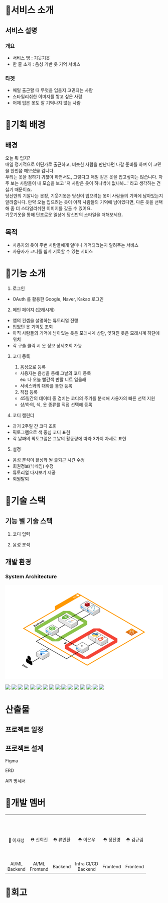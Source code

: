 # 👕서비스 소개

## 서비스 설명

### 개요

- 서비스 명 : 기웃기옷
- 한 줄 소개 : 음성 기반 옷 기억 서비스

### 타겟
- 매일 출근할 때 무엇을 입을지 고민되는 사람
- 스타일리쉬한 이미지를 쌓고 싶은 사람
- 어제 입은 옷도 잘 기억나지 않는 사람

# 👕기획 배경

## 배경
오늘 뭐 입지?<br>
매일 정기적으로 어딘가로 출근하고, 비슷한 사람을 만난다면 나갈 준비를 하며 이 고민을 한번쯤 해보셨을 겁니다.<br>
우리는 옷을 정하기 귀찮아 하면서도, 그렇다고 매일 같은 옷을 입고싶지는 않습니다. 자주 보는 사람들이 내 모습을 보고 '저 사람은 옷이 하나밖에 없나봐...' 라고 생각하는 건 싫기 때문이죠. <br>
당신만의 기깔나는 옷장, 기웃기옷은 당신이 입으려는 옷이 사람들의 기억에 남아있는지 알려줍니다. 만약 오늘 입으려는 옷이 아직 사람들의 기억에 남아있다면, 다른 옷을 선택해 좀 더 스타일리쉬한 이미지를 갖출 수 있어요. <br>
기웃기옷을 통해 단조로운 일상에 당신만의 스타일을 더해보세요.<br>

## 목적
- 사용자의 옷이 주변 사람들에게 얼마나 기억되었는지 알려주는 서비스
- 사용자가 코디를 쉽게 기록할 수 있는 서비스


# 👕기능 소개
1. 로그인
- OAuth 를 활용한 Google, Naver, Kakao 로그인


2. 메인 페이지 (모래시계)
- 앱의 컨셉을 설명하는 튜토리얼 진행
- 입었던 옷 기억도 조회
- 아직 사람들의 기억에 남아있는 옷은 모래시계 상단, 잊혀진 옷은 모래시계 하단에 위치
- 각 구슬 클릭 시 옷 정보 상세조회 가능

3. 코디 등록
    1) 음성으로 등록
    - 사용자는 음성을 통해 그날의 코디 등록 <br>
    ex: 나 오늘 빨간색 반팔 니트 입을래
    - 서비스와의 대화를 통한 등록
    
    2) 직접 등록
    - 45일간의 데이터 중 겹치는 코디의 주기를 분석해 사용자의 빠른 선택 지원
    - 상/하의, 색, 옷 종류를 직접 선택해 등록

4. 코디 캘린더
- 과거 2주일 간 코디 조회
- 픽토그램으로 색 중심 코디 표현
- 각 날짜의 픽토그램은 그날의 활동량에 따라 3가지 자세로 표현

5. 설정
- 음성 분석이 활성화 될 출퇴근 시간 수정
- 회원정보(닉네임) 수정
- 튜토리얼 다시보기 제공
- 회원탈퇴


# 👕기술 스택

## 기능 별 기술 스택
1. 코디 입력

2. 음성 분석

## 개발 환경

### System Architecture
<img src="./assets/System_architecture.png" alt="architecture"/>


<img src ="https://img.shields.io/badge/python-3776AB.svg?&style=for-the-badge&logo=python&logoColor=ffdd54"/> <img src ="https://img.shields.io/badge/PyTorch-EE4C2C.svg?&style=for-the-badge&logo=pytorch&logoColor=white"/> <img src ="https://img.shields.io/badge/Flask-000000.svg?&style=for-the-badge&logo=flask&logoColor=white"/> <img src ="https://img.shields.io/badge/Flutter-02569B.svg?&style=for-the-badge&logo=flutter&logoColor=white"/>
<img src="https://img.shields.io/badge/Java-ED8B00?style=for-the-badge&logo=openjdk&logoColor=white"/> <img src="https://img.shields.io/badge/Spring Boot-6DB33F?style=for-the-badge&logo=Spring Boot&logoColor=white"/> <img src="https://img.shields.io/badge/Gradle-02303A?style=for-the-badge&logo=Gradle&logoColor=white"/> <img src="https://img.shields.io/badge/JSON Web Tokens-000000?style=for-the-badge&logo=JSON Web Tokens&logoColor=white"/> <img src="https://img.shields.io/badge/Spring Security-6DB33F?style=for-the-badge&logo=Spring Security&logoColor=white"/> <img src="https://img.shields.io/badge/mySql-007ec6?style=for-the-badge&logo=mySql&logoColor=white"/> <img src="https://img.shields.io/badge/Amazon EC2-569A31?style=for-the-badge&logo=Amazon EC2&logoColor=white"/> <img src="https://img.shields.io/badge/Jenkins-D24939?style=for-the-badge&logo=Jenkins&logoColor=white"/> <img src="https://img.shields.io/badge/Docker-2496ED?style=for-the-badge&logo=Docker&logoColor=white"/> <img src="https://img.shields.io/badge/Ubuntu-E95420?style=for-the-badge&logo=Ubuntu&logoColor=white"/> <img src="https://img.shields.io/badge/Jira-0052CC?style=for-the-badge&logo=Jira&logoColor=white"/> <img src="https://img.shields.io/badge/GitLab-FCA121?style=for-the-badge&logo=GitLab&logoColor=white"/> <br/>

# 산출물

## 프로젝트 일정

## 프로젝트 설계

Figma

ERD

API 명세서

# 👕개발 멤버
<table>
    <tr>
        <td height="140px" align="center"> 
            <br> 👑 이재성<br></td>
        <td height="140px" align="center">
            <br> ⛑ 신희진<br></td>
        <td height="140px" align="center">
            <br> ⛑ 류인환<br></td>
        <td height="140px" align="center">
            <br> ⛑ 이은우<br></td>
        <td height="140px" align="center"> 
            <br> ⛑ 정진영<br></td>
        <td height="140px" align="center"> 
            <br> ⛑ 김규림<br></td>
    </tr>
    <tr>
        <td align="center">AI/ML<br>Backend</td>
        <td align="center">AI/ML<br>Frontend</td>
        <td align="center">Backend</td>
        <td align="center">Infra CI/CD<br>Backend</td>
        <td align="center">Frontend</td>
        <td align="center">Frontend</td>
    </tr>
</table>

# 👕회고
